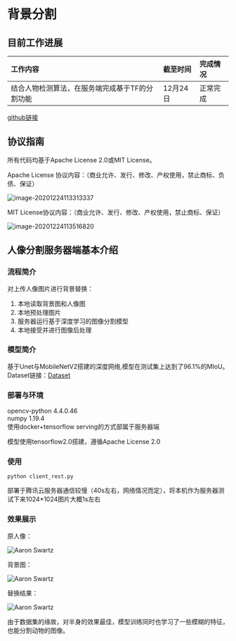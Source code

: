 # 背景分割  



## 目前工作进展

| 工作内容                                       | 截至时间 | 完成情况 |
| :--------------------------------------------- | :------- | :------- |
| 结合人物检测算法，在服务端完成基于TF的分割功能 | 12月24日 | 正常完成 |

[github链接](https://github.com/sususuyan/aiyinyue/tree/main/Segmentation/tf_serving_backend_codes)

## 协议指南

所有代码均基于Apache License 2.0或MIT License。

Apache License 协议内容：（商业允许、发行、修改、产权使用，禁止商标、负债、保证）

![image-20201224113313337](C:\Users\zpc\AppData\Roaming\Typora\typora-user-images\image-20201224113313337.png)

MIT License协议内容：（商业允许、发行、修改、产权使用，禁止商标、保证）

![image-20201224113516820](C:\Users\zpc\AppData\Roaming\Typora\typora-user-images\image-20201224113516820.png)



## 人像分割服务器端基本介绍

### 流程简介

对上传人像图片进行背景替换：
1. 本地读取背景图和人像图
2. 本地预处理图片
3. 服务器运行基于深度学习的图像分割模型
4. 本地接受并进行图像后处理

### 模型简介

基于Unet与MobileNetV2搭建的深度网络,模型在测试集上达到了96.1%的MIoU。  
Dataset链接：[Dataset](http://xiaoyongshen.me/webpage_portrait/index.html)

### 部署与环境

opencv-python 4.4.0.46  
numpy 1.19.4  
使用docker+tensorflow serving的方式部属于服务器端  

模型使用tensorflow2.0搭建，遵循Apache License 2.0

### 使用

``python client_rest.py``    

部署于腾讯云服务器通信较慢（40s左右，网络情况而定），将本机作为服务器测试下来1024\*1024图片大概1s左右

### 效果展示

原人像：

![Aaron Swartz](https://raw.githubusercontent.com/sususuyan/aiyinyue/main/Segmentation/tf_serving_backend_codes/test_images/girl4.jpg)

背景图：

![Aaron Swartz](https://raw.githubusercontent.com/sususuyan/aiyinyue/main/Segmentation/tf_serving_backend_codes/test_images/b2.jpg)

替换结果：

![Aaron Swartz](https://raw.githubusercontent.com/sususuyan/aiyinyue/main/Segmentation/tf_serving_backend_codes/test_images/girl4_result.png)

由于数据集的缘故，对半身的效果最佳，模型训练同时也学习了一些模糊的特征，也能分割动物的图像。